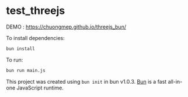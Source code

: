 # test_threejs

DEMO : https://chuongmep.github.io/threejs_bun/

To install dependencies:

```bash
bun install
```

To run:

```bash
bun run main.js
```

This project was created using `bun init` in bun v1.0.3. [Bun](https://bun.sh) is a fast all-in-one JavaScript runtime.
